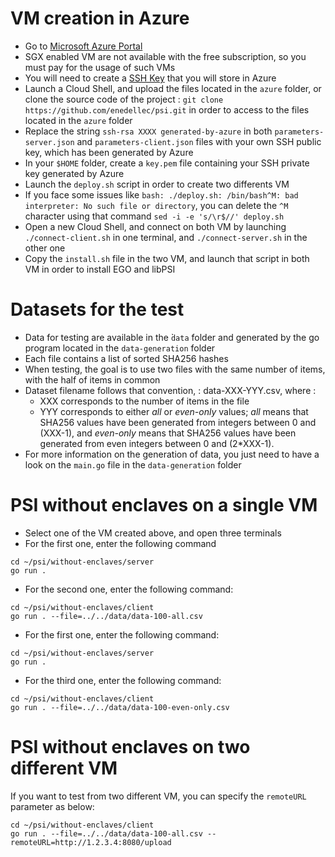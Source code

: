 # VM creation in Azure
- Go to [Microsoft Azure Portal](https://portal.azure.com)
- SGX enabled VM are not available with the free subscription, so you must pay for the usage of such VMs
- You will need to create a [SSH Key](https://portal.azure.com/#view/HubsExtension/BrowseResource/resourceType/Microsoft.Compute%2FsshPublicKeys) that you will store in Azure
- Launch a Cloud Shell, and upload the files located in the `azure` folder, or clone the source code of the project : `git clone https://github.com/enedellec/psi.git` in order to access to the files located in the `azure` folder
- Replace the string `ssh-rsa XXXX generated-by-azure` in both `parameters-server.json` and `parameters-client.json` files with your own SSH public key, which has been generated by Azure
- In your `$HOME` folder, create a `key.pem` file containing your SSH private key generated by Azure 
- Launch the `deploy.sh` script in order to create two differents VM
- If you face some issues like `bash: ./deploy.sh: /bin/bash^M: bad interpreter: No such file or directory`, you can delete the `^M` character using that command `sed -i -e 's/\r$//' deploy.sh`
- Open a new Cloud Shell, and connect on both VM by launching `./connect-client.sh` in one terminal, and `./connect-server.sh` in the other one
- Copy the `install.sh` file in the two VM, and launch that script in both VM in order to install EGO and libPSI

# Datasets for the test
- Data for testing are available in the ̀`data` folder and generated by the go program located in the `data-generation` folder
- Each file contains a list of sorted SHA256 hashes
- When testing, the goal is to use two files with the same number of items, with the half of items in common
- Dataset filename follows that convention, : data-XXX-YYY.csv, where :
    - XXX corresponds to the number of items in the file
    - YYY corresponds to either *all* or *even-only* values; *all* means that SHA256 values have been generated from integers between 0 and (XXX-1), and *even-only* means that SHA256 values have been generated from even integers between 0 and (2*XXX-1).
- For more information on the generation of data, you just need to have a look on the `main.go` file in the `data-generation` folder
 
# PSI without enclaves on a single VM
- Select one of the VM created above, and open three terminals
- For the first one, enter the following command
```
cd ~/psi/without-enclaves/server
go run .
```
- For the second one, enter the following command:
```
cd ~/psi/without-enclaves/client
go run . --file=../../data/data-100-all.csv
```
- For the first one, enter the following command:
```
cd ~/psi/without-enclaves/server
go run .
```
- For the third one, enter the following command:
```
cd ~/psi/without-enclaves/client
go run . --file=../../data/data-100-even-only.csv
```

# PSI without enclaves on two different VM
If you want to test from two different VM, you can specify the `remoteURL` parameter as below:
```
cd ~/psi/without-enclaves/client
go run . --file=../../data/data-100-all.csv --remoteURL=http://1.2.3.4:8080/upload
```

